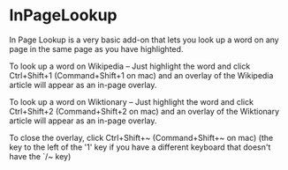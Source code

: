# InPageLookup
In Page Lookup is a very basic add-on that lets you look up a word on any page in the same page as you have highlighted.  

To look up a word on Wikipedia – Just highlight the word and click Ctrl+Shift+1 (Command+Shift+1 on mac) and an overlay of the Wikipedia article will appear as an in-page overlay.

To look up a word on Wiktionary – Just highlight the word and click Ctrl+Shift+2 (Command+Shift+2 on mac) and an overlay of the Wiktionary article will appear as an in-page overlay.

To close the overlay, click Ctrl+Shift+~ (Command+Shift+~ on mac) (the key to the left of the '1' key if you have a different keyboard that doesn't have the `/~ key)
